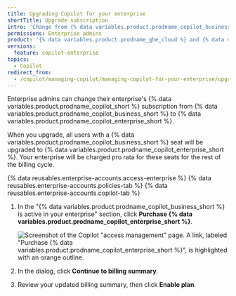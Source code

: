 ```yaml
---
title: Upgrading Copilot for your enterprise
shortTitle: Upgrade subscription
intro: 'Change from {% data variables.product.prodname_copilot_business_short %} to {% data variables.product.prodname_copilot_enterprise %} for your enterprise.'
permissions: Enterprise admins
product: '{% data variables.product.prodname_ghe_cloud %} and {% data variables.product.prodname_copilot_business_short %}'
versions:
  feature: copilot-enterprise
topics:
  - Copilot
redirect_from:
  - /copilot/managing-copilot/managing-copilot-for-your-enterprise/upgrading-copilot-for-your-enterprise
---
```


Enterprise admins can change their enterprise's {% data variables.product.prodname_copilot_short %} subscription from {% data variables.product.prodname_copilot_business_short %} to {% data variables.product.prodname_copilot_enterprise_short %}.

When you upgrade, all users with a {% data variables.product.prodname_copilot_business_short %} seat will be upgraded to {% data variables.product.prodname_copilot_enterprise_short %}. Your enterprise will be charged pro rata for these seats for the rest of the billing cycle.

{% data reusables.enterprise-accounts.access-enterprise %}
{% data reusables.enterprise-accounts.policies-tab %}
{% data reusables.enterprise-accounts.copilot-tab %}
1. In the "{% data variables.product.prodname_copilot_business_short %} is active in your enterprise" section, click **Purchase {% data variables.product.prodname_copilot_enterprise_short %}**.

   ![Screenshot of the Copilot "access management" page. A link, labeled "Purchase {% data variables.product.prodname_copilot_enterprise_short %}", is highlighted with an orange outline.](/assets/images/help/copilot/purchase-copilot-enterprise.png)

1. In the dialog, click **Continue to billing summary**.
1. Review your updated billing summary, then click **Enable plan**.
